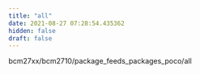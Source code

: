 ```yaml
---
title: "all"
date: 2021-08-27 07:28:54.435362
hidden: false
draft: false
---
```


bcm27xx/bcm2710/package_feeds_packages_poco/all

